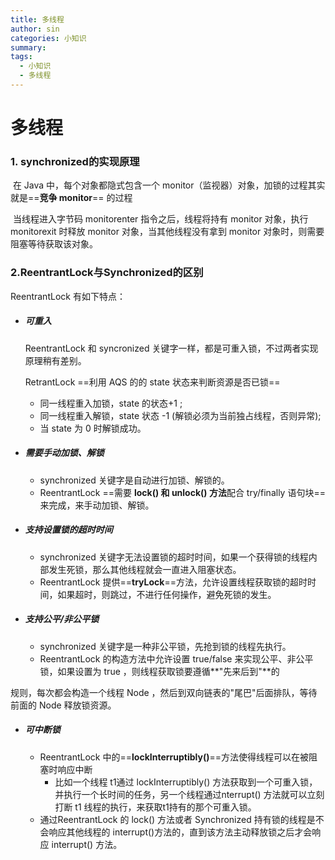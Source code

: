 ```yaml
---
title: 多线程
author: sin
categories: 小知识
summary: 
tags: 
  - 小知识
  - 多线程
---
```


# **多线程**

### **1. synchronized的实现原理**

​		在 Java 中，每个对象都隐式包含一个 monitor（监视器）对象，加锁的过程其实就是==**竞争 monitor**== 的过程

​		当线程进入字节码 monitorenter 指令之后，线程将持有 monitor 对象，执行 monitorexit 时释放 monitor 对象，当其他线程没有拿到 monitor 对象时，则需要阻塞等待获取该对象。

### **2.ReentrantLock与Synchronized的区别**

ReentrantLock 有如下特点：

- ##### 可重入

  ReentrantLock 和 syncronized 关键字一样，都是可重入锁，不过两者实现原理稍有差别。

  RetrantLock ==利用 AQS 的的 state 状态来判断资源是否已锁==

  - 同一线程重入加锁，state 的状态+1 ; 
  - 同一线程重入解锁，state 状态 -1 (解锁必须为当前独占线程，否则异常); 
  - 当 state 为 0 时解锁成功。

- ##### 需要手动加锁、解锁

  - synchronized 关键字是自动进行加锁、解锁的。
  - ReentrantLock ==需要 **lock() 和 unlock() 方法**配合 try/finally 语句块==来完成，来手动加锁、解锁。

- ##### 支持设置锁的超时时间

  - synchronized 关键字无法设置锁的超时时间，如果一个获得锁的线程内部发生死锁，那么其他线程就会一直进入阻塞状态。
  - ReentrantLock 提供==**tryLock**==方法，允许设置线程获取锁的超时时间，如果超时，则跳过，不进行任何操作，避免死锁的发生。

- ##### 支持公平/非公平锁

  - synchronized 关键字是一种非公平锁，先抢到锁的线程先执行。
  - ReentrantLock 的构造方法中允许设置 true/false 来实现公平、非公平锁，如果设置为 true ，则线程获取锁要遵循**"先来后到"**的

规则，每次都会构造一个线程 Node ，然后到双向链表的"尾巴"后面排队，等待前面的 Node 释放锁资源。

- ##### 可中断锁

  - ReentrantLock 中的==**lockInterruptibly()**==方法使得线程可以在被阻塞时响应中断
    - 比如一个线程 t1通过 lockInterruptibly() 方法获取到一个可重入锁，并执行一个长时间的任务，另一个线程通过nterrupt() 方法就可以立刻打断 t1 线程的执行，来获取t1持有的那个可重入锁。
  - 通过ReentrantLock 的 lock() 方法或者 Synchronized 持有锁的线程是不会响应其他线程的 interrupt()方法的，直到该方法主动释放锁之后才会响应 interrupt() 方法。